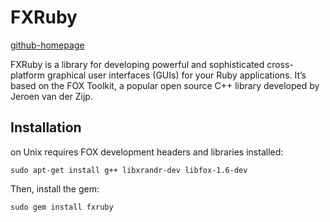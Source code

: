 # FXRuby

[github-homepage](https://github.com/larskanis/fxruby)

FXRuby is a library for developing powerful and sophisticated cross-platform graphical user interfaces (GUIs) for your Ruby applications. It’s based on the FOX Toolkit, a popular open source C++ library developed by Jeroen van der Zijp.



## Installation

on Unix requires FOX development headers and libraries installed:

````shell
sudo apt-get install g++ libxrandr-dev libfox-1.6-dev
````

Then, install the gem:

````shell 
sudo gem install fxruby
````

